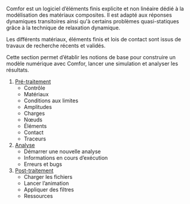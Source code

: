 Comfor est un logiciel d’éléments finis explicite et non linéaire dédié à la
modélisation des matériaux composites. Il est adapté aux réponses dynamiques
transitoires ainsi qu'à certains problèmes quasi-statiques grâce à la technique
de relaxation dynamique.

Les différents matériaux, éléments finis et lois de contact sont issus de
travaux de recherche récents et validés.

Cette section permet d’établir les notions de base pour construire un modèle
numérique avec Comfor, lancer une simulation et analyser les résultats.

1. [Pré-traitement](docs_preprocessing.md)
    - Contrôle
    - Matériaux
    - Conditions aux limites
    - Amplitudes
    - Charges
    - Nœuds
    - Éléments
    - Contact
    - Traceurs
2. [Analyse](docs_analysis.md)
    - Démarrer une nouvelle analyse
    - Informations en cours d’exécution
    - Erreurs et bugs
3. [Post-traitement](docs_postprocessing.md)  
    - Charger les fichiers
    - Lancer l’animation
    - Appliquer des filtres
    - Ressources

